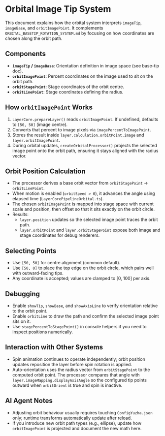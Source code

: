 # Orbital Image Tip System

This document explains how the orbital system interprets `imageTip`, `imageBase`, and `orbitImagePoint`. It complements `ORBITAL_BASETIP_ROTATION_SYSTEM.md` by focusing on how coordinates are chosen along the orbit path.

## Components

- **`imageTip` / `imageBase`**: Orientation definition in image space (see base-tip doc).
- **`orbitImagePoint`**: Percent coordinates on the image used to sit on the orbit path.
- **`orbitStagePoint`**: Stage coordinates of the orbit centre.
- **`orbitLinePoint`**: Stage coordinates defining the radius.

## How `orbitImagePoint` Works

1. `LayerCore.prepareLayer()` reads `orbitImagePoint`. If undefined, defaults to `[50, 50]` (image centre).
2. Converts that percent to image pixels via `imagePercentToImagePoint`.
3. Stores the result inside `layer.calculation.orbitPoint.image` and `layer.orbitImagePoint`.
4. During orbital updates, `createOrbitalProcessor()` projects the selected image point onto the orbit path, ensuring it stays aligned with the radius vector.

## Orbit Position Calculation

- The processor derives a base orbit vector from `orbitStagePoint` -> `orbitLinePoint`.
- When motion is enabled (`orbitSpeed > 0`), it advances the angle using elapsed time (`LayerCorePipelineOrbital.ts`).
- The chosen `orbitImagePoint` is mapped into stage space with current scale and position, then offset so that it sits exactly on the orbit circle.
- Results:
  - `layer.position` updates so the selected image point traces the orbit path.
  - `layer.orbitPoint` and `layer.orbitStagePoint` expose both image and stage coordinates for debug renderers.

## Selecting Points

- Use `[50, 50]` for centre alignment (common default).
- Use `[50, 0]` to place the top edge on the orbit circle, which pairs well with outward-facing tips.
- Any coordinate is accepted; values are clamped to [0, 100] per axis.

## Debugging

- Enable `showTip`, `showBase`, and `showAxisLine` to verify orientation relative to the orbit point.
- Enable `orbitLine` to draw the path and confirm the selected image point sits on it.
- Use `stagePercentToStagePoint()` in console helpers if you need to inspect positions numerically.

## Interaction with Other Systems

- Spin animation continues to operate independently; orbit position updates reposition the layer before spin rotation is applied.
- Auto-orientation uses the radius vector from `orbitStagePoint` to the computed orbit point. The processor compares that angle with `layer.imageMapping.displayAxisAngle` so the configured tip points outward when `orbitOrient` is true and spin is inactive.

## AI Agent Notes

- Adjusting orbit behaviour usually requires touching `ConfigYuzha.json` only; runtime transforms automatically update after reload.
- If you introduce new orbit path types (e.g., ellipse), update how `orbitImagePoint` is projected and document the new math here.
